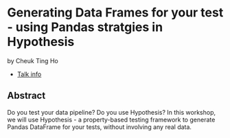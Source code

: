 # Generating Data Frames for your test - using Pandas stratgies in Hypothesis
by Cheuk Ting Ho
* [Talk info](https://amsterdam2023.pydata.org/cfp/talk/CFUCUV/)
## Abstract
Do you test your data pipeline? Do you use Hypothesis? In this workshop, we will use Hypothesis - a property-based testing framework to generate Pandas DataFrame for your tests, without involving any real data.
